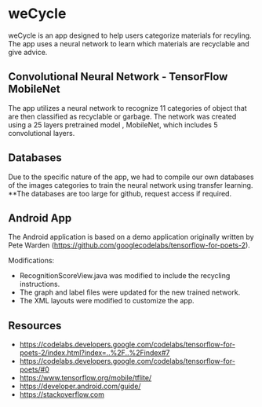 # weCycle

weCycle is an app designed to help users categorize materials for recyling. The app uses a neural network to learn which materials are recyclable and give advice.

## Convolutional Neural Network - TensorFlow MobileNet

The app utilizes a neural network to recognize 11 categories of object that are then classified as recyclable or garbage.
The network was created using a 25 layers pretrained model , MobileNet, which includes 5 convolutional layers. 

## Databases

Due to the specific nature of the app, we had to compile our own databases of the images categories to train the neural network using transfer learning. 
**The databases are too large for github, request access if required.

## Android App

The Android application is based on a demo application originally written by Pete Warden (https://github.com/googlecodelabs/tensorflow-for-poets-2).

Modifications:
* RecognitionScoreView.java was modified to include the recycling instructions.
* The graph and label files were updated for the new trained network.
* The XML layouts were modified to customize the app.

## Resources 

* https://codelabs.developers.google.com/codelabs/tensorflow-for-poets-2/index.html?index=..%2F..%2Findex#7 
* https://codelabs.developers.google.com/codelabs/tensorflow-for-poets/#0 
* https://www.tensorflow.org/mobile/tflite/
* https://developer.android.com/guide/
* https://stackoverflow.com
